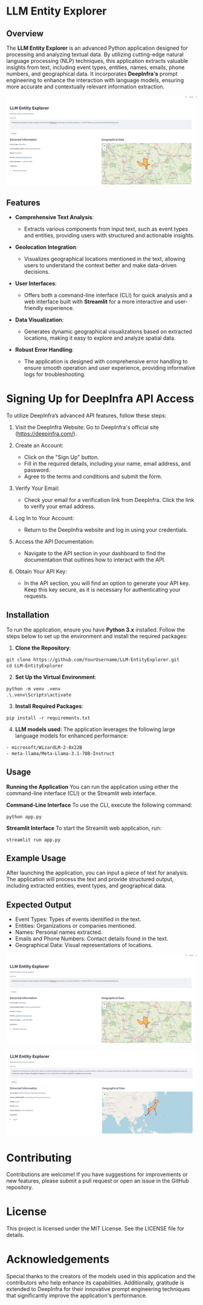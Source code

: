 # LLM Entity Explorer

## Overview
The **LLM Entity Explorer** is an advanced Python application designed for processing and analyzing textual data. By utilizing cutting-edge natural language processing (NLP) techniques, this application extracts valuable insights from text, including event types, entities, names, emails, phone numbers, and geographical data. It incorporates **DeepInfra's** prompt engineering to enhance the interaction with language models, ensuring more accurate and contextually relevant information extraction.

![alt text](artifacts/image.png)

## Features
- **Comprehensive Text Analysis**: 
  - Extracts various components from input text, such as event types and entities, providing users with structured and actionable insights.
  
- **Geolocation Integration**: 
  - Visualizes geographical locations mentioned in the text, allowing users to understand the context better and make data-driven decisions.

- **User Interfaces**: 
  - Offers both a command-line interface (CLI) for quick analysis and a web interface built with **Streamlit** for a more interactive and user-friendly experience.

- **Data Visualization**: 
  - Generates dynamic geographical visualizations based on extracted locations, making it easy to explore and analyze spatial data.

- **Robust Error Handling**: 
  - The application is designed with comprehensive error handling to ensure smooth operation and user experience, providing informative logs for troubleshooting.


# Signing Up for DeepInfra API Access

To utilize DeepInfra’s advanced API features, follow these steps:

1. Visit the DeepInfra Website: Go to DeepInfra's official site (https://deepinfra.com/).

2. Create an Account:

    - Click on the "Sign Up" button.
    - Fill in the required details, including your name, email address, and password.
    - Agree to the terms and conditions and submit the form.

3. Verify Your Email:

    - Check your email for a verification link from DeepInfra. Click the link to verify your email address.

4. Log In to Your Account:

    - Return to the DeepInfra website and log in using your credentials.

5. Access the API Documentation:

    - Navigate to the API section in your dashboard to find the documentation that outlines how to interact with the API.

6. Obtain Your API Key:

    - In the API section, you will find an option to generate your API key. Keep this key secure, as it is necessary for authenticating your requests.

## Installation
To run the application, ensure you have **Python 3.x** installed. Follow the steps below to set up the environment and install the required packages:


1. **Clone the Repository**:
```
git clone https://github.com/YourUsername/LLM-EntityExplorer.git
cd LLM-EntityExplorer
```

2. **Set Up the Virtual Environment**:
```
python -m venv .venv  
.\.venv\Scripts\activate
```

3. **Install Required Packages**:
```
pip install -r requirements.txt
```

4. **LLM models used**:
The application leverages the following large language models for enhanced performance:
```
- microsoft/WizardLM-2-8x22B
- meta-llama/Meta-Llama-3.1-70B-Instruct
```

## Usage

**Running the Application**
You can run the application using either the command-line interface (CLI) or the Streamlit web interface.

**Command-Line Interface**
To use the CLI, execute the following command:
```
python app.py
```

**Streamlit Interface**
To start the Streamlit web application, run:
```
streamlit run app.py
```


## Example Usage
After launching the application, you can input a piece of text for analysis. The application will process the text and provide structured output, including extracted entities, event types, and geographical data.

## Expected Output

- Event Types: Types of events identified in the text.
- Entities: Organizations or companies mentioned.
- Names: Personal names extracted.
- Emails and Phone Numbers: Contact details found in the text.
- Geographical Data: Visual representations of locations.

![alt text](artifacts/image-1.png)

![alt text](artifacts/image2.png)

# Contributing
Contributions are welcome! If you have suggestions for improvements or new features, please submit a pull request or open an issue in the GitHub repository.

# License
This project is licensed under the MIT License. See the LICENSE file for details.

# Acknowledgements
Special thanks to the creators of the models used in this application and the contributors who help enhance its capabilities. Additionally, gratitude is extended to DeepInfra for their innovative prompt engineering techniques that significantly improve the application's performance.

